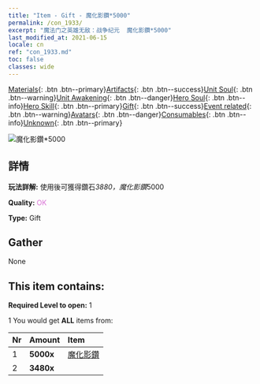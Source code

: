 ```yaml
---
title: "Item - Gift - 魔化影鑽*5000"
permalink: /con_1933/
excerpt: "魔法门之英雄无敌：战争纪元  魔化影鑽*5000"
last_modified_at: 2021-06-15
locale: cn
ref: "con_1933.md"
toc: false
classes: wide
---
```

 [Materials](/ItemsCN/){: .btn .btn--primary}[Artifacts](/ItemsCN/Artifacts/){: .btn .btn--success}[Unit Soul](/ItemsCN/UnitSoul/){: .btn .btn--warning}[Unit Awakening](/ItemsCN/UnitAwakening/){: .btn .btn--danger}[Hero Soul](/ItemsCN/HeroSoul/){: .btn .btn--info}[Hero Skill](/ItemsCN/HeroSkill/){: .btn .btn--primary}[Gift](/ItemsCN/Gift/){: .btn .btn--success}[Event related](/ItemsCN/Events/){: .btn .btn--warning}[Avatars](/ItemsCN/Avatars/){: .btn .btn--danger}[Consumables](/ItemsCN/Consumables/){: .btn .btn--info}[Unknown](/ItemsCN/Unknown/){: .btn .btn--primary}

 ![魔化影鑽*5000](/images/t/i_10040.png)

## 詳情
 **玩法詳解:** 使用後可獲得鑽石*3880，魔化影鑽*5000

 **Quality:** <span style="color: #DA70D6">OK</span>

 **Type:** Gift

## Gather

  None

## This item contains:

 **Required Level to open:** 1

 1 You would get **ALL** items  from:

  | Nr | Amount |     Item    |
  |:---|:-------|:------------|
  | 1 |  **5000x** | [魔化影鑽](/cn/Items/con_554/) |  | 
  | 2 |  **3480x** | <i class="fas fa-gem"/> |  | 
